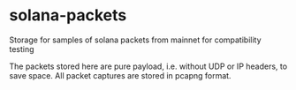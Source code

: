 # solana-packets

Storage for samples of solana packets from mainnet for compatibility testing

The packets stored here are pure payload, i.e. without UDP or IP headers, to save space. All packet captures are stored in pcapng format.

